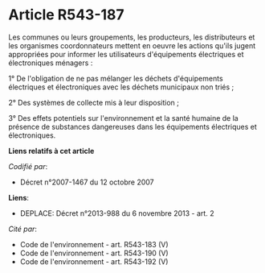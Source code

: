 # Article R543-187

Les communes ou leurs groupements, les producteurs, les distributeurs et les organismes coordonnateurs mettent en oeuvre les
actions qu'ils jugent appropriées pour informer les utilisateurs d'équipements électriques et électroniques ménagers :

1° De l'obligation de ne pas mélanger les déchets   d'équipements électriques et électroniques avec les déchets municipaux
non triés ;

2° Des systèmes de collecte mis à leur disposition ;

3° Des effets potentiels sur l'environnement et la santé humaine de la présence de substances dangereuses dans les
équipements électriques et électroniques.

**Liens relatifs à cet article**

_Codifié par_:

  - Décret n°2007-1467 du 12 octobre 2007

**Liens**:

  - DEPLACE: Décret n°2013-988 du 6 novembre 2013 - art. 2

_Cité par_:

  - Code de l'environnement - art. R543-183 (V)
  - Code de l'environnement - art. R543-190 (V)
  - Code de l'environnement - art. R543-192 (V)
